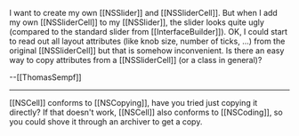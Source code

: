 I want to create my own [[NSSlider]] and [[NSSliderCell]]. But when I add my own [[NSSliderCell]] to my [[NSSlider]], the slider looks quite ugly (compared to the standard slider from [[InterfaceBuilder]]). OK, I could start to read out all layout attributes (like knob size, number of ticks, ...) from the original [[NSSliderCell]] but that is somehow inconvenient. Is there an easy way to copy attributes from a [[NSSliderCell]] (or a class in general)?

--[[ThomasSempf]]

----

[[NSCell]] conforms to [[NSCopying]], have you tried just copying it directly? If that doesn't work, [[NSCell]] also conforms to [[NSCoding]], so you could shove it through an archiver to get a copy.